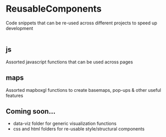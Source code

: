 # ReusableComponents
Code snippets that can be re-used across different projects to speed up development
<br />
<br />

## js
Assorted javascript functions that can be used across pages

## maps
Assorted mapboxgl functions to create basemaps, pop-ups & other useful features

## Coming soon...
* data-viz folder for generic visualization functions
* css and html folders for re-usable style/structural components
